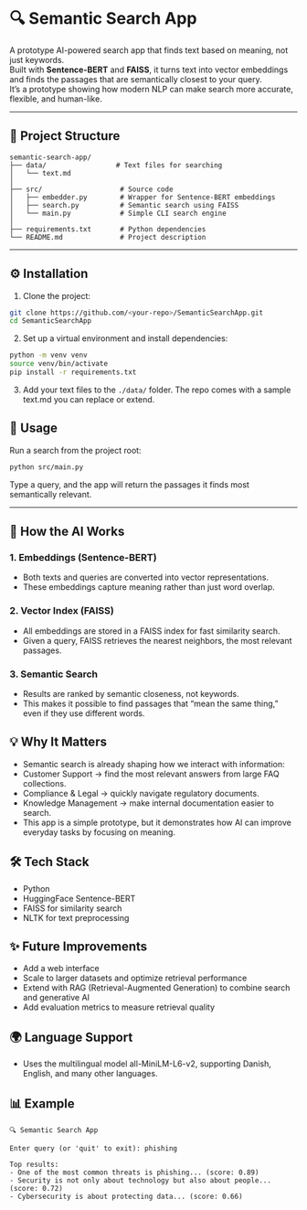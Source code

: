 # 🔍 Semantic Search App

A prototype AI-powered search app that finds text based on meaning, not just keywords.  
Built with **Sentence-BERT** and **FAISS**, it turns text into vector embeddings and finds the passages that are semantically closest to your query.  
It’s a prototype showing how modern NLP can make search more accurate, flexible, and human-like. 

---

## 📂 Project Structure

```text
semantic-search-app/
├── data/                 # Text files for searching
│   └── text.md
│
├── src/                   # Source code
│   ├── embedder.py        # Wrapper for Sentence-BERT embeddings
│   ├── search.py          # Semantic search using FAISS
│   └── main.py            # Simple CLI search engine
│
├── requirements.txt       # Python dependencies
└── README.md              # Project description
```

---

## ⚙️ Installation

1. Clone the project:

```bash
git clone https://github.com/<your-repo>/SemanticSearchApp.git
cd SemanticSearchApp
```

2. Set up a virtual environment and install dependencies:

```bash
python -m venv venv
source venv/bin/activate
pip install -r requirements.txt
```

3. Add your text files to the `./data/` folder.
The repo comes with a sample text.md you can replace or extend.

## 🚀 Usage

Run a search from the project root:

```bash
python src/main.py
```

Type a query, and the app will return the passages it finds most semantically relevant.

---

## 🧠 How the AI Works
### 1. Embeddings (Sentence-BERT)
- Both texts and queries are converted into vector representations.
- These embeddings capture meaning rather than just word overlap.

### 2. Vector Index (FAISS)
- All embeddings are stored in a FAISS index for fast similarity search.
- Given a query, FAISS retrieves the nearest neighbors, the most relevant passages.

### 3. Semantic Search
- Results are ranked by semantic closeness, not keywords.
- This makes it possible to find passages that “mean the same thing,” even if they use different words.

## 💡 Why It Matters
- Semantic search is already shaping how we interact with information:
- Customer Support → find the most relevant answers from large FAQ collections.
- Compliance & Legal → quickly navigate regulatory documents.
- Knowledge Management → make internal documentation easier to search.
- This app is a simple prototype, but it demonstrates how AI can improve everyday tasks by focusing on meaning.

## 🛠️ Tech Stack
- Python
- HuggingFace Sentence-BERT
- FAISS for similarity search
- NLTK for text preprocessing

## ✨ Future Improvements
- Add a web interface
- Scale to larger datasets and optimize retrieval performance
- Extend with RAG (Retrieval-Augmented Generation) to combine search and generative AI
- Add evaluation metrics to measure retrieval quality

## 🌍 Language Support
- Uses the multilingual model all-MiniLM-L6-v2, supporting Danish, English, and many other languages.

## 📊 Example

```text
🔍 Semantic Search App

Enter query (or 'quit' to exit): phishing

Top results:
- One of the most common threats is phishing... (score: 0.89)
- Security is not only about technology but also about people... (score: 0.72)
- Cybersecurity is about protecting data... (score: 0.66)
```
